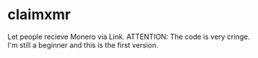 # claimxmr
Let people recieve Monero via Link.
ATTENTION: The code is very cringe. I'm still a beginner and this is the first version.
